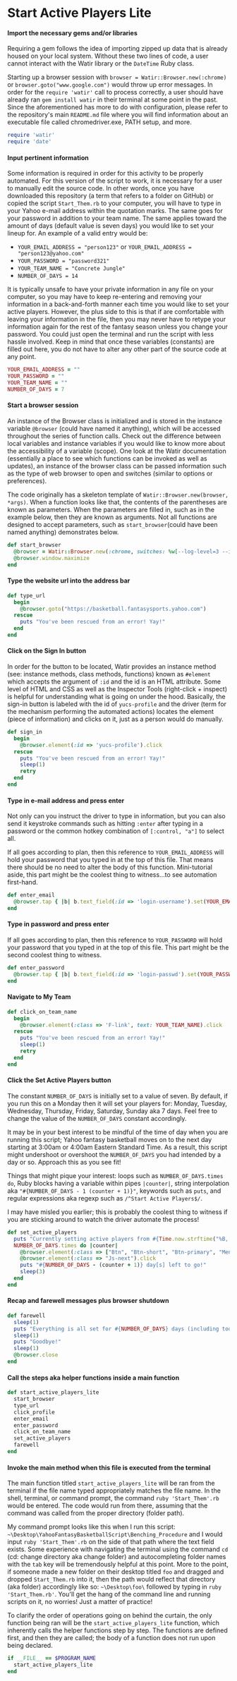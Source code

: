 # Start Active Players Lite

#### Import the necessary gems and/or libraries

Requiring a gem follows the idea of importing zipped up data that is already housed on your local system. Without these two lines of code, a user cannot interact with the Watir library or the `DateTime` Ruby class.

Starting up a browser session with `browser = Watir::Browser.new(:chrome)` or `browser.goto("www.google.com")` would throw up error messages. In order for the `require 'watir'` call to process correctly, a user should have already ran `gem install watir` in their terminal at some point in the past. Since the aforementioned has more to do with configuration, please refer to the repository's main `README.md` file where you will find information about an executable file called chromedriver.exe, PATH setup, and more.

```ruby
require 'watir'
require 'date'
```

#### Input pertinent information

Some information is required in order for this activity to be properly automated. For this version
of the script to work, it is necessary for a user to manually edit the source code. In other words, once you have downloaded this repository (a term that refers to a folder on GitHub) or copied the script `Start_Them.rb` to your computer, you will have to type in your Yahoo e-mail address within the quotation marks. The same goes for your password in addition to your team name. The same applies toward the amount of days (default value is seven days) you would like to set your lineup for. An example of a valid entry would be:

- `YOUR_EMAIL_ADDRESS = "person123"` or `YOUR_EMAIL_ADDRESS = "person123@yahoo.com"`
- `YOUR_PASSWORD = "password321"`
- `YOUR_TEAM_NAME = "Concrete Jungle"`
- `NUMBER_OF_DAYS = 14`

It is typically unsafe to have your private information in any file on your computer, so you may have to keep re-entering and removing your information in a back-and-forth manner each time you would like to set your active players. However, the plus side to this is that if are comfortable with leaving your information in the file, then you may never have to retype your information again for the rest of the fantasy season unless you change your password. You could just open the terminal and run the script with less hassle involved. Keep in mind that once these variables (constants) are filled out here, you do not have to alter any other part of the source code at any point.

```ruby
YOUR_EMAIL_ADDRESS = ""
YOUR_PASSWORD = ""
YOUR_TEAM_NAME = ""
NUMBER_OF_DAYS = 7
```

#### Start a browser session

An instance of the Browser class is initialized and is stored in the instance variable `@browser` (could have named it anything), which will be accessed throughout the series of function calls. Check out the difference between local variables and instance variables if you would like to know more about the accessibility of a variable (scope). One look at the Watir documentation (essentially a place to see which functions can be invoked as well as updates), an instance of the browser class can be passed information such as the type of web browser to open and switches (similar to options or preferences).

The code originally has a skeleton template of `Watir::Browser.new(browser, *args)`. When a function looks like that, the contents of the parentheses are known as parameters. When the parameters are filled in, such as in the example below, then they are known as arguments. Not all functions are designed to accept parameters, such as `start_browser`(could have been named anything) demonstrates below.

```ruby
def start_browser
  @browser = Watir::Browser.new(:chrome, switches: %w[--log-level=3 --incognito])
  @browser.window.maximize
end
```

#### Type the website url into the address bar
```ruby
def type_url
  begin
    @browser.goto("https://basketball.fantasysports.yahoo.com")
  rescue
    puts "You've been rescued from an error! Yay!"
  end
end
```

#### Click on the Sign In button

In order for the button to be located, Watir provides an instance method (see: instance methods, class methods, functions) known as `#element` which accepts the argument of `:id` and the id is an HTML attribute. Some level of HTML and CSS as well as the Inspector Tools (right-click + inspect) is helpful for understanding what is going on under the hood. Basically, the sign-in button is labeled with the id of `yucs-profile` and the driver (term for the mechanism performing the automated actions) locates the element (piece of information) and clicks on it, just as a person would do manually.

```ruby
def sign_in
  begin
    @browser.element(:id => 'yucs-profile').click
  rescue
    puts "You've been rescued from an error! Yay!"
    sleep(1)
    retry
  end
end
```

#### Type in e-mail address and press enter

Not only can you instruct the driver to type in information, but you can also send it keystroke commands such as hitting `:enter` after typing in a password or the common hotkey combination of `[:control, "a"]` to select all.

If all goes according to plan, then this reference to `YOUR_EMAIL_ADDRESS` will hold your password that you typed in at the top of this file. That means there should be no need to alter the body of this function. Mini-tutorial aside, this part might be the coolest thing to witness...to see automation first-hand.

```ruby
def enter_email
  @browser.tap { |b| b.text_field(:id => 'login-username').set(YOUR_EMAIL_ADDRESS) }.send_keys(:enter)
end
```

#### Type in password and press enter

If all goes according to plan, then this reference to `YOUR_PASSWORD` will hold your password that you typed in at the top of this file.
This part might be the second coolest thing to witness.

```ruby
def enter_password
  @browser.tap { |b| b.text_field(:id => 'login-passwd').set(YOUR_PASSWORD) }.send_keys(:enter)
end
```

#### Navigate to My Team
```ruby
def click_on_team_name
  begin
    @browser.element(:class => 'F-link', text: YOUR_TEAM_NAME).click
  rescue
    puts "You've been rescued from an error! Yay!"
    sleep(1)
    retry
  end
end
```

#### Click the Set Active Players button
The constant `NUMBER_OF_DAYS` is initially set to a value of seven. By default, if you run this on a Monday then it will set your players for: Monday, Tuesday, Wednesday, Thursday, Friday, Saturday, Sunday aka 7 days. Feel free to change the value of the `NUMBER_OF_DAYS` constant accordingly.

It may be in your best interest to be mindful of the time of day when you are running this script; Yahoo fantasy basketball moves on to the next day starting at 3:00am or 4:00am Eastern Standard Time. As a result, this script might undershoot or overshoot the `NUMBER_OF_DAYS` you had intended by a day or so. Approach this as you see fit!

Things that might pique your interest: loops such as `NUMBER_OF_DAYS.times do`, Ruby blocks having a variable within pipes `|counter|`, string interpolation aka `"#{NUMBER_OF_DAYS - 1 (counter + 1)}"`, keywords such as `puts`, and regular expressions aka regexp such as `/^Start Active Players$/`.

I may have misled you earlier; this is probably the coolest thing to witness if you are sticking around to watch the driver automate the process!

```ruby
def set_active_players
  puts "Currently setting active players from #{Time.now.strftime("%B, %d, %Y")} to #{(DateTime.now + (NUMBER_OF_DAYS-1)).strftime("%B, %d, %Y")}"
  NUMBER_OF_DAYS.times do |counter|
    @browser.element(:class => ["Btn", "Btn-short", "Btn-primary", "Mend-med"], text: /^Start Active Players$/).click
    @browser.element(:class => "Js-next").click
    puts "#{NUMBER_OF_DAYS - (counter + 1)} day[s] left to go!"
    sleep(3)
  end
end
```

#### Recap and farewell messages plus browser shutdown
```ruby
def farewell
  sleep(1)
  puts "Everything is all set for #{NUMBER_OF_DAYS} days (including today)!"
  sleep(1)
  puts "Goodbye!"
  sleep(1)
  @browser.close
end
```

#### Call the steps aka helper functions inside a main function
```ruby
def start_active_players_lite
  start_browser
  type_url
  click_profile
  enter_email
  enter_password
  click_on_team_name
  set_active_players
  farewell
end
```

#### Invoke the main method when this file is executed from the terminal

The main function titled `start_active_players_lite` will be ran from the terminal if the file name typed appropriately matches the file name. In the shell, terminal, or command prompt, the command `ruby 'Start_Them'.rb` would be entered. The code would run from there, assuming that the command was called from the proper directory (folder path).

My command prompt looks like this when I run this script: `~\Desktop\YahooFantasyBasketballScript\Benching_Procedure` and I would input `ruby 'Start_Them'.rb` on the side of that path where the text field exists. Some experience with navigating the terminal using the command `cd` (cd: change directory aka change folder) and autocompleting folder names with the `tab` key will be tremendously helpful at this point. More to the point, if someone made a new folder on their desktop titled `foo` and dragged and dropped `Start_Them.rb` into it, then the path would reflect that directory (aka folder) accordingly like so: `~\Desktop\foo\` followed by typing in `ruby 'Start_Them.rb'`. You'll get the hang of the command line and running scripts on it, no worries! Just a matter of practice!


To clarify the order of operations going on behind the curtain, the only function being ran will be the `start_active_players_lite` function, which inherently calls the helper functions step by step. The functions are defined first, and then they are called; the body of a function does not run upon being declared.

```ruby
if __FILE__ == $PROGRAM_NAME
  start_active_players_lite
end
```
